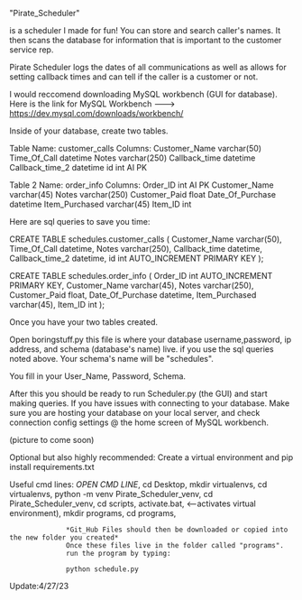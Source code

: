 "Pirate_Scheduler"
  
  is a scheduler I made for fun! You can store and search caller's names. It then scans the database for information that is important to the customer service rep.

Pirate Scheduler logs the dates of all communications as well as allows for setting callback times and can tell if the caller is a customer or not.


I would reccomend downloading MySQL workbench (GUI for database). Here is the link for MySQL Workbench ---> https://dev.mysql.com/downloads/workbench/
                               

Inside of your database, create two tables.

Table Name: customer_calls
Columns:    Customer_Name varchar(50) 
            Time_Of_Call datetime 
            Notes varchar(250) 
            Callback_time datetime 
            Callback_time_2 datetime 
            id int AI PK
            
Table 2 Name: order_info
Columns:      Order_ID int AI PK 
              Customer_Name varchar(45) 
              Notes varchar(250) 
              Customer_Paid float 
              Date_Of_Purchase datetime 
              Item_Purchased varchar(45) 
              Item_ID int
            
Here are sql queries to save you time:

CREATE TABLE schedules.customer_calls (
    Customer_Name varchar(50),
    Time_Of_Call datetime,
    Notes varchar(250),
    Callback_time datetime,
    Callback_time_2 datetime,
    id int AUTO_INCREMENT PRIMARY KEY
);


CREATE TABLE schedules.order_info (
    Order_ID int AUTO_INCREMENT PRIMARY KEY,
    Customer_Name varchar(45),
    Notes varchar(250),
    Customer_Paid float,
    Date_Of_Purchase datetime,
    Item_Purchased varchar(45),
    Item_ID int
);


Once you have your two tables created. 

Open   boringstuff.py   this file is where your database username,password, ip address, and schema (database's name) live.
if you use the sql queries noted above. Your schema's name will be "schedules".

You fill in your User_Name, Password, Schema.

After this you should be ready to run Scheduler.py (the GUI) and start making queries.
If you have issues with connecting to your database. Make sure you are hosting your
database on your local server, and check connection config settings @ the home screen
of MySQL workbench.

(picture to come soon)



Optional but also highly recommended: Create a virtual environment and pip install requirements.txt

Useful cmd lines: *OPEN CMD LINE*,
                  cd Desktop,
                  mkdir virtualenvs,
                  cd virtualenvs,
                  python -m venv Pirate_Scheduler_venv,
                  cd Pirate_Scheduler_venv,
                  cd scripts,
                  activate.bat, <--activates virtual environment),
                  mkdir programs,
                  cd programs,
                  
                  *Git_Hub Files should then be downloaded or copied into the new folder you created*
                  Once these files live in the folder called "programs". 
                  run the program by typing:  
                  
                  python schedule.py


Update:4/27/23
